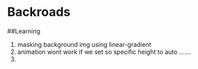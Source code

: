 # Backroads

##Learning
1. masking background img using linear-gradient
2. animation wont work if we set so specific height to auto .......
3. 